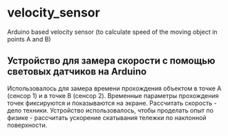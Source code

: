 # velocity_sensor
Arduino based velocity sensor (to calculate speed of the moving object in points A and B)

## Устройство для замера скорости с помощью световых датчиков на Arduino
Использовалось для замера времени прохождения объектом в точке А (сенсор 1) и в точке B (сенсор 2). Временные параметры прохождения точек фиксируются и показываются на экране. Рассчитать скорость - дело техники.
Устройство использовалось, чтобы проделать опыт по физике - рассчитать ускорение скатывания тележки по наклонной поверхности.

